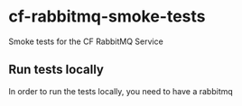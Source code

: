 # cf-rabbitmq-smoke-tests
Smoke tests for the CF RabbitMQ Service

## Run tests locally
In order to run the tests locally, you need to have a rabbitmq
